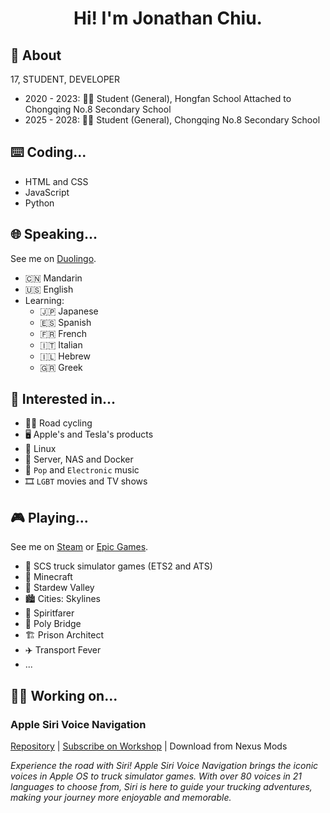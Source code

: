 <h1 align=center>Hi! I'm Jonathan Chiu.</h1>

## 🦄 About

17, STUDENT, DEVELOPER

- 2020 - 2023: 👨‍🎓 Student (General), Hongfan School Attached to Chongqing No.8 Secondary School
- 2025 - 2028: 👨‍🎓 Student (General), Chongqing No.8 Secondary School

## ⌨️ Coding...

- HTML and CSS
- JavaScript
- Python

## 🌐 Speaking...

See me on [Duolingo](https://www.duolingo.com/profile/jonathanchiu98).

- 🇨🇳 Mandarin
- 🇺🇸 English
- Learning:
    - 🇯🇵 Japanese
    - 🇪🇸 Spanish
    - 🇫🇷 French
    - 🇮🇹 Italian
    - 🇮🇱 Hebrew
    - 🇬🇷 Greek

## 💪 Interested in...

- 🚴‍♂️ Road cycling
- 🖥️ Apple's and Tesla's products
- 🐧 Linux
- 🐳 Server, NAS and Docker
- 🎵 `Pop` and `Electronic` music
- 🎞️ `LGBT` movies and TV shows

## 🎮 Playing...

See me on [Steam](https://steamcommunity.com/id/quinn0823) or [Epic Games](https://store.epicgames.com/u/109b66d638bd4aaeb32574a33cd3d87b).

- 🚛 SCS truck simulator games (ETS2 and ATS)
- 👾 Minecraft
- 🐤 Stardew Valley
- 🏙️ Cities: Skylines
- 👒 Spiritfarer
- 🎢 Poly Bridge
- 🏗️ Prison Architect
- ✈️ Transport Fever
- ...

## 👨‍💻 Working on...

### Apple Siri Voice Navigation

[Repository](https://github.com/quinn0823/apple-siri-voice-navigation) | [Subscribe on Workshop](https://steamcommunity.com/sharedfiles/filedetails/?id=3404021712) | Download from Nexus Mods

*Experience the road with Siri! Apple Siri Voice Navigation brings the iconic voices in Apple OS to truck simulator games. With over 80 voices in 21 languages to choose from, Siri is here to guide your trucking adventures, making your journey more enjoyable and memorable.*